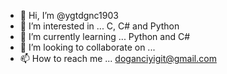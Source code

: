 - 👋 Hi, I’m @ygtdgnc1903
- 👀 I’m interested in ... C, C# and Python
- 🌱 I’m currently learning ... Python and C#
- 💞️ I’m looking to collaborate on ...
- 📫 How to reach me ... doganciyigit@gmail.com

<!---
ygtdgnc1903/ygtdgnc1903 is a ✨ special ✨ repository because its `README.md` (this file) appears on your GitHub profile.
You can click the Preview link to take a look at your changes.
--->
